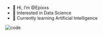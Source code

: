 - 👋 Hi, I’m @Epixxs 
- 👀 Interested in Data Science
- 🌱 Currently learning Artificial Intelligence 
<!-- - 📫 Reach me via Gmail--  sakshamsharmaknp@gmail.com   -->

![code](https://user-images.githubusercontent.com/102599569/176002105-81e146d0-5073-439b-a12a-bbfd2b8b426c.gif)



<!---
Epixxs/Epixxs is a ✨ special ✨ repository because its `README.md` (this file) appears on your GitHub profile.
You can click the Preview link to take a look at your changes.
--->
